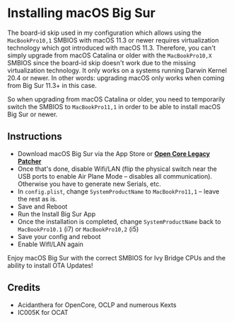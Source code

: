 # Installing macOS Big Sur

The board-id skip used in my configuration which allows using the `MacBookPro10,1` SMBIOS with macOS 11.3 or newer requires virtualization technology which got introduced with macOS 11.3. Therefore, you can't simply upgrade from macOS Catalina or older with the `MacBookPro10,X` SMBIOS since the board-id skip doesn't work due to the missing virtualization technology. It only works on a systems running Darwin Kernel 20.4 or newer. In other words: upgrading macOS only works when coming from Big Sur 11.3+ in this case.

So when upgrading from macOS Catalina or older, you need to temporarily switch the SMBIOS to `MacBookPro11,1` in order to be able to install macOS Big Sur or newer.

## Instructions

- Download macOS Big Sur via the App Store or [**Open Core Legacy Patcher**](https://dortania.github.io/OpenCore-Legacy-Patcher/INSTALLER.html#creating-the-installer)
- Once that's done, disable Wifi/LAN (flip the physical switch near the USB ports to enable Air Plane Mode – disables all communication). Otherwise you have to generate new Serials, etc.
- In `config.plist`, change `SystemProductName` to `MacBookPro11,1` – leave the rest as is.
- Save and Reboot
- Run the Install Big Sur App
- Once the installation is completed, change `SystemProductName` back to `MacBookPro10.1` (i7) or `MacBookPro10,2` (i5)
- Save your config and reboot
- Enable WifI/LAN again

Enjoy macOS Big Sur with the correct SMBIOS for Ivy Bridge CPUs and the ability to install OTA Updates!

## Credits
- Acidanthera for OpenCore, OCLP and numerous Kexts
- IC005K for OCAT
